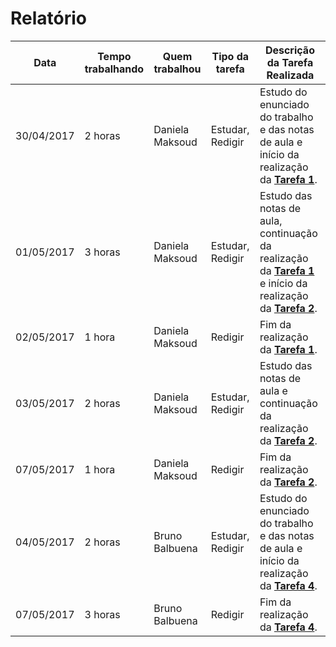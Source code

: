 # Relatório #

Data | Tempo trabalhando | Quem trabalhou | Tipo da tarefa | Descrição da Tarefa Realizada
------------ | ------------- | ------------- | ------------- | -------------
30/04/2017 | 2 horas | Daniela Maksoud | Estudar, Redigir | Estudo do enunciado do trabalho e das notas de aula e início da realização da **[Tarefa 1](https://github.com/danielamaksoud/INF1413-T2/blob/master/Tarefas/doc/Tarefa1.doc)**.
01/05/2017 | 3 horas | Daniela Maksoud | Estudar, Redigir | Estudo das notas de aula, continuação da realização da **[Tarefa 1](https://github.com/danielamaksoud/INF1413-T2/blob/master/Tarefas/doc/Tarefa1.doc)** e início da realização da **[Tarefa 2](https://github.com/danielamaksoud/INF1413-T2/blob/master/Tarefas/doc/Tarefa2.doc)**.
02/05/2017 | 1 hora | Daniela Maksoud | Redigir | Fim da realização da **[Tarefa 1](https://github.com/danielamaksoud/INF1413-T2/blob/master/Tarefas/doc/Tarefa1.doc)**.
03/05/2017 | 2 horas | Daniela Maksoud | Estudar, Redigir | Estudo das notas de aula e continuação da realização da **[Tarefa 2](https://github.com/danielamaksoud/INF1413-T2/blob/master/Tarefas/doc/Tarefa2.doc)**.
07/05/2017 | 1 hora | Daniela Maksoud | Redigir | Fim da realização da **[Tarefa 2](https://github.com/danielamaksoud/INF1413-T2/blob/master/Tarefas/doc/Tarefa2.doc)**.
04/05/2017 | 2 horas | Bruno Balbuena | Estudar, Redigir | Estudo do enunciado do trabalho e das notas de aula e início da realização da **[Tarefa 4](https://github.com/danielamaksoud/INF1413-T2/blob/master/Tarefas/doc/Tarefa4.doc)**.
07/05/2017 | 3 horas | Bruno Balbuena | Redigir | Fim da realização da **[Tarefa 4](https://github.com/danielamaksoud/INF1413-T2/blob/master/Tarefas/doc/Tarefa4.doc)**.


